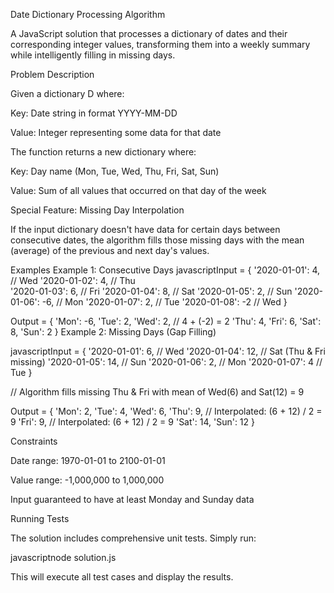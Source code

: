Date Dictionary Processing Algorithm

A JavaScript solution that processes a dictionary of dates and their corresponding integer values, transforming them into a weekly summary while intelligently filling in missing days.

Problem Description

Given a dictionary D where:

Key: Date string in format YYYY-MM-DD

Value: Integer representing some data for that date

The function returns a new dictionary where:

Key: Day name (Mon, Tue, Wed, Thu, Fri, Sat, Sun)

Value: Sum of all values that occurred on that day of the week

Special Feature: Missing Day Interpolation

If the input dictionary doesn't have data for certain days between consecutive dates, the algorithm fills those missing days with the mean (average) of the previous and next day's values.

Examples
Example 1: Consecutive Days
javascriptInput = {
    '2020-01-01': 4,   // Wed
    '2020-01-02': 4,   // Thu  
    '2020-01-03': 6,   // Fri
    '2020-01-04': 8,   // Sat
    '2020-01-05': 2,   // Sun
    '2020-01-06': -6,  // Mon
    '2020-01-07': 2,   // Tue
    '2020-01-08': -2   // Wed
}

Output = {
    'Mon': -6, 
    'Tue': 2, 
    'Wed': 2,    // 4 + (-2) = 2
    'Thu': 4, 
    'Fri': 6, 
    'Sat': 8, 
    'Sun': 2
}
Example 2: Missing Days (Gap Filling)

javascriptInput = {
    '2020-01-01': 6,   // Wed
    '2020-01-04': 12,  // Sat (Thu & Fri missing)
    '2020-01-05': 14,  // Sun
    '2020-01-06': 2,   // Mon
    '2020-01-07': 4    // Tue
}

// Algorithm fills missing Thu & Fri with mean of Wed(6) and Sat(12) = 9

Output = {
    'Mon': 2, 
    'Tue': 4, 
    'Wed': 6, 
    'Thu': 9,    // Interpolated: (6 + 12) / 2 = 9
    'Fri': 9,    // Interpolated: (6 + 12) / 2 = 9
    'Sat': 14, 
    'Sun': 12
}


Constraints

Date range: 1970-01-01 to 2100-01-01

Value range: -1,000,000 to 1,000,000

Input guaranteed to have at least Monday and Sunday data

Running Tests

The solution includes comprehensive unit tests. Simply run:

javascriptnode solution.js

This will execute all test cases and display the results.

